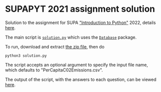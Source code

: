 # SUPAPYT 2021 assignment solution

Solution to the assignment for SUPA ["Introduction to Python"](https://mannymoo.github.io/IntroductionToPython/) 2022, details [here](assignment.md).

The main script is [`solution.py`](solution.py) which uses the [`Database`](Database) package.

To run, download and extract [the zip file](https://github.com/MannyMoo/SUPAPYT-assignments/blob/master/2022/SUPAPYT-2022-Solution.zip?raw=true), then do

```
python3 solution.py
```

The script accepts an optional argument to specify the input file name, which defaults to "PerCapitaC02Emissions.csv".

The output of the script, with the answers to each question, can be viewed [here](stdout).
